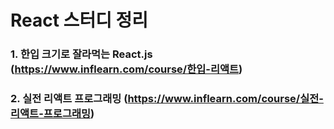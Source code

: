 # React 스터디 정리

### 1. 한입 크기로 잘라먹는 React.js (https://www.inflearn.com/course/한입-리액트)

### 2. 실전 리액트 프로그래밍 (https://www.inflearn.com/course/실전-리액트-프로그래밍)
